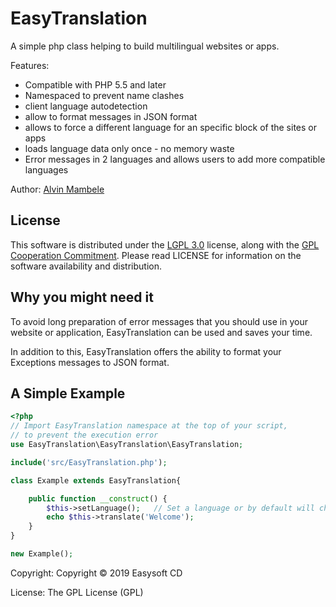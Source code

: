 # EasyTranslation

 A simple php class helping to build multilingual websites or apps.

Features:  

- Compatible with PHP 5.5 and later
- Namespaced to prevent name clashes
- client language autodetection
- allow to format messages in JSON format
- allows to force a different language for an specific block of the sites or apps
- loads language data only once - no memory waste
- Error messages in 2 languages and allows users to add more compatible languages

Author: [Alvin Mambele](https://github.com/Easysoft-cd)

## License
This software is distributed under the [LGPL 3.0](https://www.gnu.org/licenses/lgpl-3.0.html) license, along with the [GPL Cooperation Commitment](https://gplcc.github.io/gplcc/). Please read LICENSE for information on the software availability and distribution.

## Why you might need it
To avoid long preparation of error messages that you should use in your website or application, EasyTranslation can be used and saves your time.

In addition to this, EasyTranslation offers the ability to format your Exceptions messages to JSON format.

## A Simple Example
```php
<?php
// Import EasyTranslation namespace at the top of your script,
// to prevent the execution error
use EasyTranslation\EasyTranslation\EasyTranslation;

include('src/EasyTranslation.php');

class Example extends EasyTranslation{

    public function __construct() {
		$this->setLanguage();	// Set a language or by default will check for client language (e.g. French is "fr")
		echo $this->translate('Welcome');
    }
}

new Example();
```

Copyright: Copyright © 2019 Easysoft CD

License: The GPL License (GPL)
